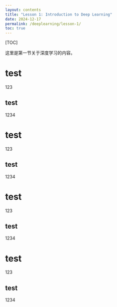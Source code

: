 ```yaml
---
layout: contents
title: "Lesson 1: Introduction to Deep Learning"
date: 2024-12-17
permalink: /deeplearning/lesson-1/
toc: true
---
```


[TOC]

这里是第一节关于深度学习的内容。
# test
123
## test
1234
# test
123
## test
1234
# test
123
## test
1234
# test
123
## test
1234

